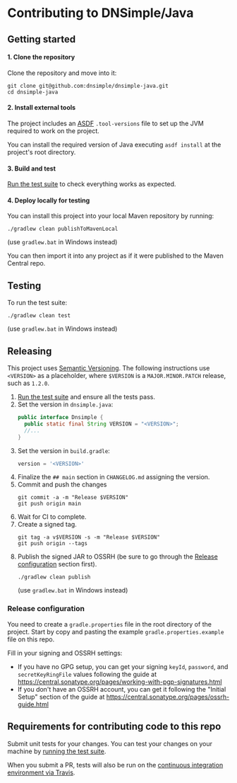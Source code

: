 # Contributing to DNSimple/Java

## Getting started

#### 1. Clone the repository

Clone the repository and move into it:

```shell
git clone git@github.com:dnsimple/dnsimple-java.git
cd dnsimple-java
```

#### 2. Install external tools

The project includes an [ASDF](https://github.com/asdf-vm/asdf) `.tool-versions` file to set up the JVM required to work on the project.

You can install the required version of Java executing `asdf install` at the project's root directory.

#### 3. Build and test

[Run the test suite](#testing) to check everything works as expected.

#### 4. Deploy locally for testing

You can install this project into your local Maven repository by running:

```shell
./gradlew clean publishToMavenLocal
```
(use `gradlew.bat` in Windows instead)

You can then import it into any project as if it were published to the Maven Central repo. 

## Testing

To run the test suite:

```shell
./gradlew clean test
```
(use `gradlew.bat` in Windows instead)

## Releasing

This project uses [Semantic Versioning](https://semver.org/). The following instructions use `<VERSION>` as a placeholder, where `$VERSION` is a `MAJOR.MINOR.PATCH` release, such as `1.2.0`.

1. [Run the test suite](#testing) and ensure all the tests pass.
1. Set the version in `dnsimple.java`:
    ```java
    public interface Dnsimple {
      public static final String VERSION = "<VERSION>";
      //...
    }
    ```
1. Set the version in `build.gradle`:
    ```groovy
    version = '<VERSION>'
    ```
1. Finalize the `## main` section in `CHANGELOG.md` assigning the version.
1. Commit and push the changes
    ```shell
    git commit -a -m "Release $VERSION"
    git push origin main
    ```
1. Wait for CI to complete.
1. Create a signed tag.
    ```shell
    git tag -a v$VERSION -s -m "Release $VERSION"
    git push origin --tags
    ```
1. Publish the signed JAR to OSSRH (be sure to go through the [Release configuration](#release-configuration) section first).
    ```shell
    ./gradlew clean publish
    ```
    (use `gradlew.bat` in Windows instead)

### Release configuration

You need to create a `gradle.properties` file in the root directory of the project. Start by copy and pasting the example `gradle.properties.example` file on this repo.

Fill in your signing and OSSRH settings:
- If you have no GPG setup, you can get your signing `keyId`, `password`, and `secretKeyRingFile` values following the guide at https://central.sonatype.org/pages/working-with-pgp-signatures.html
- If you don't have an OSSRH account, you can get it following the "Initial Setup" section of the guide at https://central.sonatype.org/pages/ossrh-guide.html

## Requirements for contributing code to this repo

Submit unit tests for your changes. You can test your changes on your machine by [running the test suite](#testing).

When you submit a PR, tests will also be run on the [continuous integration environment via Travis](https://travis-ci.com/dnsimple/dnsimple-java).
